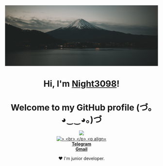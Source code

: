 <p align="center">
  <a href="https://t.me/coding_and_it"><img src="banner.png" alt="Night3098 banner"></a>
</p>

<h1 align="center">Hi, I'm <a href="https://t.me/coding_and_it">Night3098</a>!</h1>
<h1 align="center">Welcome to my GitHub profile (づ｡◕‿‿◕｡)づ</h1>

<p align="center">
  <a href="https://github.com/Night3098"><img src="https://github-readme-stats.vercel.app/api/top-langs/?username=night3098&theme=onedark">
  <br>
  <a href="https://github.com/Night3098"><img src="https://github-readme-stats.vercel.app/api?username=Night3098&show_icons=true&theme=onedark" alt=">
  <br>
</p>

<p align="center">
  <br>
  <strong><a href="https://t.me/coding_and_it">Telegram</a></strong>
  <br>
  <strong><a href="mailto:night3098game@gmail.com">Gmail</a></strong>
</p>

<p align="center">❤ I'm junior developer.</p>
